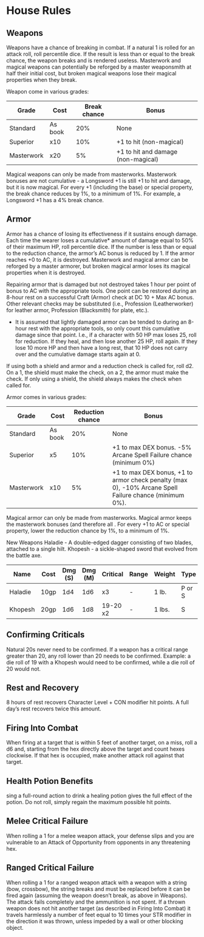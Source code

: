 # House Rules
## Weapons
Weapons have a chance of breaking in combat. If a natural 1 is rolled for an attack roll, roll percentile dice. If the result is less than or equal to the break chance, the weapon breaks and is rendered useless. Masterwork and magical weapons can potentially be reforged by a master weaponsmith at half their initial cost, but broken magical weapons lose their magical properties when they break.

Weapon come in various grades:

| Grade      | Cost    | Break chance | Bonus                              |
| ---------- | ------- | ------------ | ---------------------------------- |
| Standard   | As book | 20%          | None                               |
| Superior   | x10     | 10%          | +1 to hit (non-magical)            |
| Masterwork | x20     | 5%           | +1 to hit and damage (non-magical) |

Magical weapons can only be made from masterworks. Masterwork bonuses are not cumulative - a Longsword +1 is still +1 to hit and damage, but it is now magical. For every +1 (including the base) or special property, the break chance reduces by 1%, to a minimum of 1%. For example, a Longsword +1 has a 4% break chance.

## Armor
Armor has a chance of losing its effectiveness if it sustains enough damage.  Each time the wearer loses a cumulative* amount of damage equal to 50% of their maximum HP, roll percentile dice. If the number is less than or equal to the reduction chance, the armor’s AC bonus is reduced by 1. If the armor reaches +0 to AC, it is destroyed. Masterwork and magical armor can be reforged by a master armorer, but broken magical armor loses its magical properties when it is destroyed.

Repairing armor that is damaged but not destroyed takes 1 hour per point of bonus to AC with the appropriate tools. One point can be restored during an 8-hour rest on a successful Craft (Armor) check at DC 10 + Max AC bonus. Other relevant checks may be substituted (i.e., Profession (Leatherworker) for leather armor, Profession (Blacksmith) for plate, etc.).

* It is assumed that lightly damaged armor can be tended to during an 8-hour rest with the appropriate tools, so only count this cumulative damage since that point. I.e., if a character with 50 HP max loses 25, roll for reduction. If they heal, and then lose another 25 HP, roll again. If they lose 10 more HP and then have a long rest, that 10 HP does not carry over and the cumulative damage starts again at 0.


If using both a shield and armor and a reduction check is called for, roll d2. On a 1, the shield must make the check, on a 2, the armor must make the check. If only using a shield, the shield always makes the check when called for.

Armor comes in various grades:

| Grade      | Cost    | Reduction chance | Bonus                                                                                                  |
| ---------- | ------- | ---------------- | ------------------------------------------------------------------------------------------------------ |
| Standard   | As book | 20%              | None                                                                                                   |
| Superior   | x5      | 10%              | +1 to max DEX bonus. -5% Arcane Spell Failure chance (minimum 0%)                                      |
| Masterwork | x10     | 5%               | +1 to max DEX bonus, +1 to armor check penalty (max 0), -10% Arcane Spell Failure chance (minimum 0%). |

Magical armor can only be made from masterworks. Magical armor keeps the masterwork bonuses (and therefore all . For every +1 to AC or special property, lower the reduction chance by 1%, to a minimum of 1%.

New Weapons
Haladie - A double-edged dagger consisting of two blades, attached to a single hilt.
Khopesh - a sickle-shaped sword that evolved from the battle axe.
	
| Name    | Cost | Dmg (S) | Dmg (M) | Critical | Range | Weight | Type   | Special |
| ------- | ---- | ------- | ------- | -------- | ----- | ------ | ------ | ------- |
| Haladie | 10gp | 1d4     | 1d6     | x3       | -     | 1 lb.  | P or S | -       |
| Khopesh | 20gp | 1d6     | 1d8     | 19-20 x2 | -     | 1 lbs. | S      | trip    |


## Confirming Criticals
Natural 20s never need to be confirmed. If a weapon has a critical range greater than 20, any roll lower than 20 needs to be confirmed. Example: a die roll of 19 with a Khopesh would need to be confirmed, while a die roll of 20 would not. 

## Rest and Recovery
8 hours of rest recovers Character Level + CON modifier hit points. A full day’s rest recovers twice this amount.

## Firing Into Combat
When firing at a target that is within 5 feet of another target, on a miss, roll a d6 and, starting from the hex directly above the target and count hexes clockwise. If that hex is occupied, make another attack roll against that target.


## Health Potion Benefits
sing a full-round action to drink a healing potion gives the full effect of the potion. Do not roll, simply regain the maximum possible hit points.


## Melee Critical Failure
When rolling a 1 for a melee weapon attack, your defense slips and you are vulnerable to an Attack of Opportunity from opponents in any threatening hex.

## Ranged Critical Failure
When rolling a 1 for a ranged weapon attack with a weapon with a string (bow, crossbow), the string breaks and must be replaced before it can be fired again (assuming the weapon doesn’t break, as above in Weapons). The attack fails completely and the ammunition is not spent. If a thrown weapon does not hit another target (as described in Firing Into Combat) it travels harmlessly a number of feet equal to 10 times your STR modifier in the direction it was thrown, unless impeded by a wall or other blocking object.